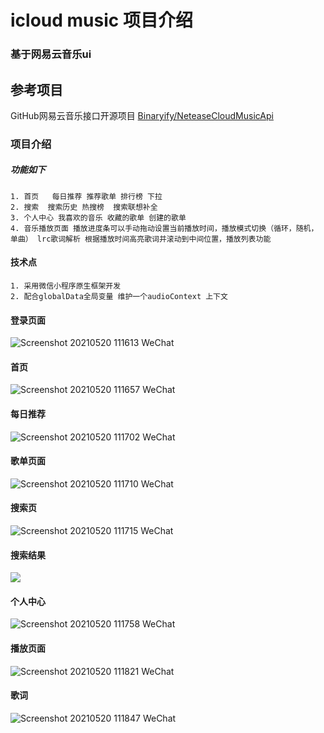 



# icloud music 项目介绍

### 基于网易云音乐ui 

##  参考项目

GitHub网易云音乐接口开源项目 [Binaryify/NeteaseCloudMusicApi](https://github.com/Binaryify/NeteaseCloudMusicApi)

### 项目介绍

##### 	功能如下

 	1. 首页   每日推荐 推荐歌单 排行榜 下拉
 	2. 搜索  搜索历史 热搜榜  搜索联想补全 
 	3. 个人中心 我喜欢的音乐 收藏的歌单 创建的歌单
 	4. 音乐播放页面 播放进度条可以手动拖动设置当前播放时间，播放模式切换（循环，随机，单曲） lrc歌词解析 根据播放时间高亮歌词并滚动到中间位置，播放列表功能

#### 	技术点

 	1. 采用微信小程序原生框架开发
 	2. 配合globalData全局变量 维护一个audioContext 上下文

#### 登录页面

<img src="https://i.im5i.com/2021/05/20/CHAtO.jpg" alt="Screenshot 20210520 111613 WeChat" border="0">



#### 首页

<img src="https://i.im5i.com/2021/05/20/CHzwd.jpg" alt="Screenshot 20210520 111657 WeChat" border="0">





#### 每日推荐

<img src="https://i.im5i.com/2021/05/20/CH0J4.jpg" alt="Screenshot 20210520 111702 WeChat" border="0">





#### 歌单页面

<img src="https://i.im5i.com/2021/05/20/CHDoW.jpg" alt="Screenshot 20210520 111710 WeChat" border="0">







#### 搜索页

<img src="https://i.im5i.com/2021/05/20/CHaOG.jpg" alt="Screenshot 20210520 111715 WeChat" border="0">



#### 搜索结果

<img src="https://i.im5i.com/2021/05/20/CjC31.png">



#### 个人中心

<img src="https://i.im5i.com/2021/05/20/CHMD6.jpg" alt="Screenshot 20210520 111758 WeChat" border="0">







#### 播放页面

<img src="https://i.im5i.com/2021/05/20/CHkS8.jpg" alt="Screenshot 20210520 111821 WeChat" border="0">



#### 歌词

<img src="https://i.im5i.com/2021/05/20/CjF8w.jpg" alt="Screenshot 20210520 111847 WeChat" border="0">
